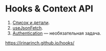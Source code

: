 Hooks & Context API
===

1. [Список и детали](https://github.com/netology-code/ra16-homeworks/tree/ra-51/hooks-context/use-effect).
2. [useJsonFetch](https://github.com/netology-code/ra16-homeworks/tree/ra-51/hooks-context/use-json-fetch).
3. [Authentication](https://github.com/netology-code/ra16-homeworks/tree/ra-51/hooks-context/authentication) — необязательная задача.

https://irinarinch.github.io/hooks/
